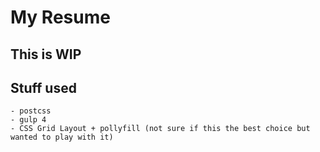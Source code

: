 # My Resume

## This is WIP

## Stuff used
    - postcss
    - gulp 4
    - CSS Grid Layout + pollyfill (not sure if this the best choice but wanted to play with it)
